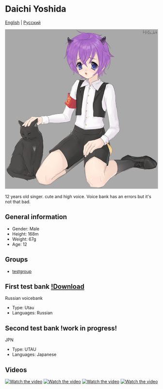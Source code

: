 # Daichi Yoshida
[English](README.md) | [Русский](README.ru.md)

![Avatar](/IMG_20241006_011003_898.jpg)

12 years old singer. cute and high voice. Voice bank has an errors but it's not that bad. 

## General information
- Gender: Male
- Height: 168m
- Weight: 67g
- Age: 12

## Groups
- [testgroup](https://github.com/ViSingers/group-template)

## First test bank [!Download](https://github.com/NuclearFoxNA332/DaichiYoshida/releases/download/dv_1.0/Daichi.CVC.RUS.zip) 
Russian voicebank
- Type: Utau
- Languages: Russian

## Second test bank  !work in progress! 
JPN
- Type: UTAU
- Languages: Japanese

## Videos
[![Watch the video](https://img.youtube.com/vi/k4T8HeK-ZIg/mqdefault.jpg)](https://youtu.be/k4T8HeK-ZIg)
[![Watch the video](https://img.youtube.com/vi/k4T8HeK-ZIg/mqdefault.jpg)](https://youtu.be/k4T8HeK-ZIg)
[![Watch the video](https://img.youtube.com/vi/k4T8HeK-ZIg/mqdefault.jpg)](https://youtu.be/StlZnXhwnk4)
[![Watch the video](https://img.youtube.com/vi/k4T8HeK-ZIg/mqdefault.jpg)](https://youtu.be/k4T8HeK-ZIg)
